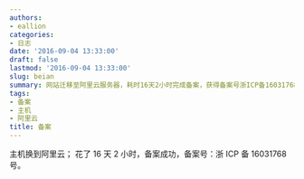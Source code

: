 ```yaml
---
authors:
- eallion
categories:
- 日志
date: '2016-09-04 13:33:00'
draft: false
lastmod: '2016-09-04 13:33:00'
slug: beian
summary: 网站迁移至阿里云服务器，耗时16天2小时完成备案，获得备案号浙ICP备16031768号。
tags:
- 备案
- 主机
- 阿里云
title: 备案
---
```


主机换到阿里云；
花了 16 天 2 小时，备案成功，备案号：浙 ICP 备 16031768 号。